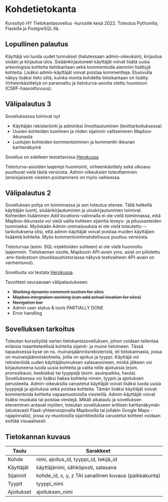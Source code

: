 # Kohdetietokanta
Kurssityö HY Tietokantasovellus -kurssille kesä 2022. Toteutus Pythonilla, Flaskilla ja PostgreSQL:llä. 

## Lopullinen palautus
Käyttäjä voi luoda uudet tunnukset (halutessaan admin-oikeuksin), kirjautua sisään ja kirjautua ulos. Sisäänkirjautuneet käyttäjät voivat lisätä uusia arkeologisia kohteita tietokantaan sekä kommentoida aiemmin lisättyjä kohteita. Lisäksi admin-käyttäjät voivat poistaa kommentteja. Etusivulla näkyy lisäksi tieto siitä, kuinka monta kohdetta tietokantaan on lisätty. Virheenkäsittelyä on paranneltu ja tietoturva-asioita otettu huomioon (CSRF-haavoittuvuus). 

## Välipalautus 3
Sovelluksessa toimivat nyt 
- Käyttäjän rekisteröinti ja adminiksi ilmoittautuminen (testitarkoituksessa)
- Uusien kohteiden luominen ja niiden sijainnin valitseminen Mapbox-ikkunasta
- Luotujen kohteiden kommentoiminen ja kommentti-ikkunan karttanäkymä

Sovellus on edelleen testattavissa [Herokussa](https://tsoha-locations.herokuapp.com/)

Tietoturva-asioiden laajempi huomiointi, virheenkäsittely sekä ulkoasu puuttuvat vielä tästä versiosta. Admin-oikeuksien toteuttaminen (ensisijaisesti viestien poistaminen) on myös vaiheessa.


## Välipalautus 2
Sovelluksen pohja on toiminnassa ja sen toteutus etenee. Tällä hetkellä käyttäjän luonti, sisäänkirjautuminen ja uloskirjautuminen toimivat. Kohteiden lisääminen *Add locations*-valinnalla ei ole vielä toiminnassa, eikä Mapbox-ikkunasta voi vielä valita kohteen sijaintia leveys- ja pituusasteiden tuomiseksi. Myöskään Admin-ominaisuuksia ei ole vielä toteutettu -- tarkoituksena olisi, että admin-käyttäjät voivat poistaa muiden käyttäjien lisäämiä kohteita. Myös kommentointimahdollisuus puuttuu versiosta.

Tietoturvaa (esim. SQL-injektioiden suhteen) ei ole vielä huomioitu laajemmin. Tietokannan osoite, Mapboxin API-avain yms. asiat on piilotettu .env-tiedostoon (muokkaushistoriassa näkyvä testivaiheen API-avain on vanhentunut).

Sovellusta voi testata [Herokussa](https://tsoha-locations.herokuapp.com/).

Tavoitteet seuraavaan välipalautukseen:
- ~~Working dynamic comment section for sites~~
- ~~Mapbox integration working (can add actual location for sites)~~
- ~~Navigation bar~~
- Admin user status & tools PARTIALLY DONE
- Error handling

## Sovelluksen tarkoitus
Toteutan kurssityötä varten tietokantasovelluksen, johon voidaan tallentaa erilaisia maantieteellisiä kohteita sijainti- ja muine tietoineen. Tässä tapauksessa kyse on ns. muinaisjäännösrekisteristä, eli tietokannasta, jossa on muinaisjäännöskohteita, joilla on ajoitus ja tyyppi. Käyttäjä voi rekisteröidä uuden käyttäjätunnuksen salasanoineen, minkä jälkeen voi kirjautuneena luoda uusia kohteita ja valita niille ajoituksia (esim. pronssikausi, keskiaika) tai tyyppejä (esim. asuinpaikka, hauta). Sovelluksessa voi lisäksi hakea kohteita nimen, tyypin ja ajoituksen perusteella. Admin-oikeuksilla varustetut käyttäjät voivat lisäksi luoda uusia tyyppejä ja ajoituksia sekä poistaa kohteita. 
Tämän lisäksi käyttäjät voivat kommentoida kohteita vapaamuotoisilla viesteillä. Admin-käyttäjät voivat lisäksi muokata tai poistaa viestejä.
Mikäli aikataulu ja sovelluksen eteneminen antavat myöten, toteutan sovellukseen erillisen karttanäkymän (alustavasti Flask-yhteensopivalla Mapboxilla tai jollakin Google Maps -rajapinnalla), jossa xy-muotoisilla sijaintitiedoilla varustetut kohteet voidaan esittää visuaalisesti.



## Tietokannan kuvaus
| Taulu | Sarakkeet |
| ----- | --------- |
| Kohde | nimi, ajoitus_id, tyyppi_id, tekijä_id |
| Käyttäjät | käyttäjänimi, sähköposti, salasana |
| Sijainnit | kohde_id, x, y, z TAI sanallinen kuvaus (paikkakunta) |
| Tyypit | tyyppi_nimi |
| Ajoitukset | ajoituksen_nimi |


